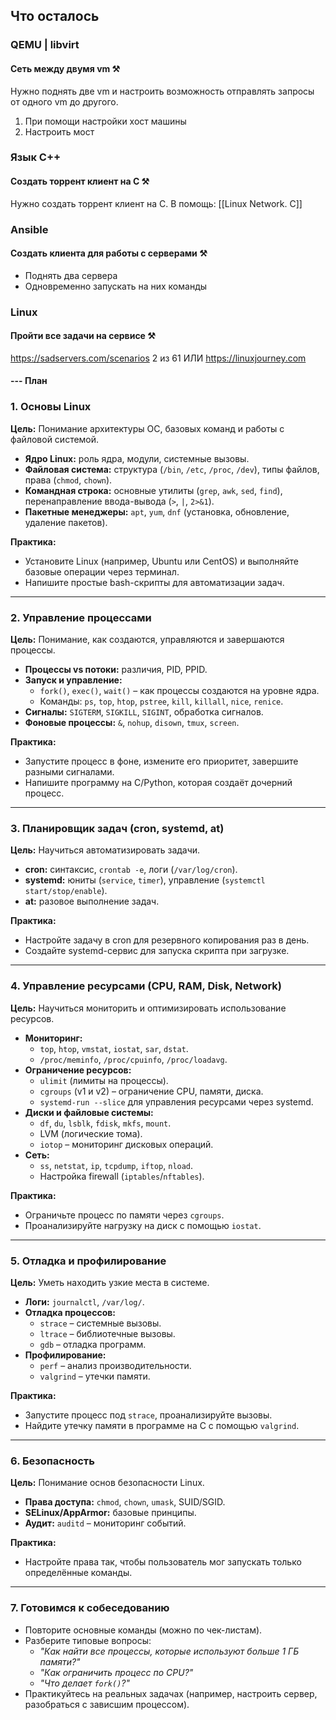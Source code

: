 ## Что осталось

### QEMU | libvirt 
#### Сеть между двумя vm ⚒️
Нужно поднять две vm и настроить возможность отправлять запросы от одного vm до другого.
1. При помощи настройки хост машины
2. Настроить мост
### Язык C++
#### Создать торрент клиент на C ⚒️
Нужно создать торрент клиент на C.
В помощь: [[Linux Network. C]]
### Ansible
#### Создать клиента для работы с серверами ⚒️
- Поднять два сервера
- Одновременно запускать на них команды
### Linux
#### Пройти все задачи на сервисе ⚒️
https://sadservers.com/scenarios
2 из 61
ИЛИ https://linuxjourney.com

#### --- План
### **1. Основы Linux**
**Цель:** Понимание архитектуры ОС, базовых команд и работы с файловой системой.
- **Ядро Linux:** роль ядра, модули, системные вызовы.
- **Файловая система:** структура (`/bin`, `/etc`, `/proc`, `/dev`), типы файлов, права (`chmod`, `chown`).
- **Командная строка:** основные утилиты (`grep`, `awk`, `sed`, `find`), перенаправление ввода-вывода (`>`, `|`, `2>&1`).
- **Пакетные менеджеры:** `apt`, `yum`, `dnf` (установка, обновление, удаление пакетов).

**Практика:**
- Установите Linux (например, Ubuntu или CentOS) и выполняйте базовые операции через терминал.
- Напишите простые bash-скрипты для автоматизации задач.
---
### **2. Управление процессами**
**Цель:** Понимание, как создаются, управляются и завершаются процессы.
- **Процессы vs потоки:** различия, PID, PPID.
- **Запуск и управление:**
    - `fork()`, `exec()`, `wait()` – как процессы создаются на уровне ядра.
    - Команды: `ps`, `top`, `htop`, `pstree`, `kill`, `killall`, `nice`, `renice`.
- **Сигналы:** `SIGTERM`, `SIGKILL`, `SIGINT`, обработка сигналов.
- **Фоновые процессы:** `&`, `nohup`, `disown`, `tmux`, `screen`.

**Практика:**
- Запустите процесс в фоне, измените его приоритет, завершите разными сигналами.
- Напишите программу на C/Python, которая создаёт дочерний процесс.
---
### **3. Планировщик задач (cron, systemd, at)**
**Цель:** Научиться автоматизировать задачи.
- **cron:** синтаксис, `crontab -e`, логи (`/var/log/cron`).
- **systemd:** юниты (`service`, `timer`), управление (`systemctl start/stop/enable`).
- **at:** разовое выполнение задач.

**Практика:**
- Настройте задачу в cron для резервного копирования раз в день.
- Создайте systemd-сервис для запуска скрипта при загрузке.
---
### **4. Управление ресурсами (CPU, RAM, Disk, Network)**
**Цель:** Научиться мониторить и оптимизировать использование ресурсов.
- **Мониторинг:**
    - `top`, `htop`, `vmstat`, `iostat`, `sar`, `dstat`.
    - `/proc/meminfo`, `/proc/cpuinfo`, `/proc/loadavg`.
- **Ограничение ресурсов:**
    - `ulimit` (лимиты на процессы).
    - `cgroups` (v1 и v2) – ограничение CPU, памяти, диска.
    - `systemd-run --slice` для управления ресурсами через systemd.
- **Диски и файловые системы:**
    - `df`, `du`, `lsblk`, `fdisk`, `mkfs`, `mount`.
    - LVM (логические тома).
    - `iotop` – мониторинг дисковых операций.
- **Сеть:**
    - `ss`, `netstat`, `ip`, `tcpdump`, `iftop`, `nload`.
    - Настройка firewall (`iptables`/`nftables`).

**Практика:**
- Ограничьте процесс по памяти через `cgroups`.
- Проанализируйте нагрузку на диск с помощью `iostat`.
---
### **5. Отладка и профилирование**
**Цель:** Уметь находить узкие места в системе.
- **Логи:** `journalctl`, `/var/log/`.
- **Отладка процессов:**
    - `strace` – системные вызовы.
    - `ltrace` – библиотечные вызовы.
    - `gdb` – отладка программ.
- **Профилирование:**
    - `perf` – анализ производительности.
    - `valgrind` – утечки памяти.

**Практика:**
- Запустите процесс под `strace`, проанализируйте вызовы.
- Найдите утечку памяти в программе на C с помощью `valgrind`.
---
### **6. Безопасность**
**Цель:** Понимание основ безопасности Linux.
- **Права доступа:** `chmod`, `chown`, `umask`, SUID/SGID.
- **SELinux/AppArmor:** базовые принципы.
- **Аудит:** `auditd` – мониторинг событий.

**Практика:**
- Настройте права так, чтобы пользователь мог запускать только определённые команды.
---
### **7. Готовимся к собеседованию**
- Повторите основные команды (можно по чек-листам).
- Разберите типовые вопросы:
    - _"Как найти все процессы, которые используют больше 1 ГБ памяти?"_
    - _"Как ограничить процесс по CPU?"_
    - _"Что делает `fork()`?"_
- Практикуйтесь на реальных задачах (например, настроить сервер, разобраться с зависшим процессом).


